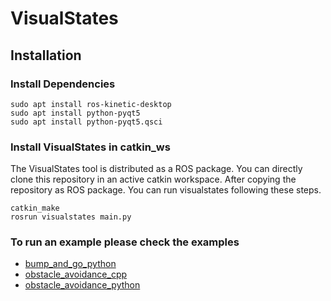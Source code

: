 # VisualStates

## Installation 

### Install Dependencies
```
sudo apt install ros-kinetic-desktop
sudo apt install python-pyqt5
sudo apt install python-pyqt5.qsci
```

### Install VisualStates in catkin_ws
The VisualStates tool is distributed as a ROS package. You can directly clone this repository in an active catkin workspace. After copying the repository as ROS package. You can run visualstates following these steps.
```
catkin_make
rosrun visualstates main.py
```

### To run an example please check the examples
- [bump_and_go_python](https://github.com/JdeRobot/VisualStates/blob/master/examples/bump_and_go_python/README.md)
- [obstacle_avoidance_cpp](https://github.com/JdeRobot/VisualStates/blob/master/examples/obstacle_avoidance_cpp/README.md)
- [obstacle_avoidance_python](https://github.com/JdeRobot/VisualStates/blob/master/examples/obstacle_avoidance_python/README.md)


